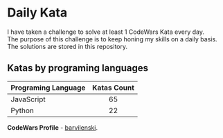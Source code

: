 # Daily Kata

I have taken a challenge to solve at least 1 CodeWars Kata every day.  
The purpose of this challenge is to keep honing my skills on a daily basis.  
The solutions are stored in this repository.

## Katas by programing languages

| Programing Language | Katas Count |
| ------------------- | :---------: |
| JavaScript          |          65 |
| Python              |          22 |


**CodeWars Profile** - [barvilenski](https://www.codewars.com/users/vbarv24).
